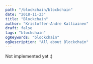 ```yaml
---
path: "/blockchain/blockchain"
date: "2018-11-23"
title: "Blockchain"
author: "Kristoffer-Andre Kalliainen"
draft: false
tags: "blockchain"
ogKeywords: "blockchain"
ogDescription: "All about Blockchain"
---
```


Not implemented yet :)
